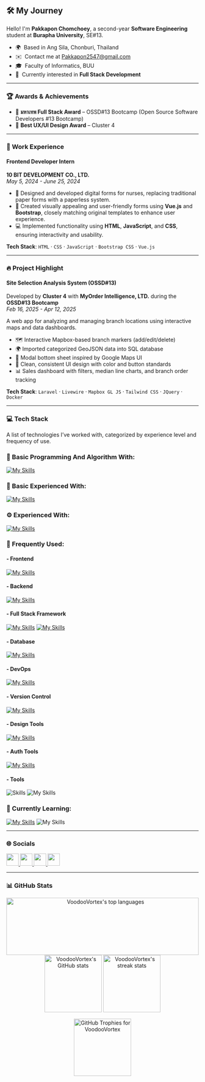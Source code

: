 ## 🛠️ My Journey

Hello! I'm **Pakkapon Chomchoey**, a second-year **Software Engineering** student at **Burapha University**, SE#13.  
* 🌍  Based in Ang Sila, Chonburi, Thailand  
* ✉️  Contact me at [Pakkapon2547@gmail.com](mailto:Pakkapon2547@gmail.com)  
* 🎓  Faculty of Informatics, BUU  
* 🧠  Currently interested in **Full Stack Development** 

---

### 🏆 Awards & Achievements
- 🥇 **มหาเทพ Full Stack Award** – OSSD#13 Bootcamp (Open Source Software Developers #13 Bootcamp)
- 🎨 **Best UX/UI Design Award** – Cluster 4
---

### 💼 Work Experience

#### Frontend Developer Intern  
**10 BIT DEVELOPMENT CO., LTD.**  
*May 5, 2024 - June 25, 2024*  

- 📝 Designed and developed digital forms for nurses, replacing traditional paper forms with a paperless system.  
- 🎨 Created visually appealing and user-friendly forms using **Vue.js** and **Bootstrap**, closely matching original templates to enhance user experience.  
- 💻 Implemented functionality using **HTML**, **JavaScript**, and **CSS**, ensuring interactivity and usability.
  
**Tech Stack**: `HTML` · `CSS` · `JavaScript` · `Bootstrap CSS` · `Vue.js`

---

### 🔥 Project Highlight

#### Site Selection Analysis System (OSSD#13)
Developed by **Cluster 4** with **MyOrder Intelligence, LTD.** during the **OSSD#13 Bootcamp**  
*Feb 16, 2025 - Apr 12, 2025* 

A web app for analyzing and managing branch locations using interactive maps and data dashboards.

- 🗺️ Interactive Mapbox-based branch markers (add/edit/delete)
- 🌍 Imported categorized GeoJSON data into SQL database
- 📍 Modal bottom sheet inspired by Google Maps UI
- 🎨 Clean, consistent UI design with color and button standards
- 📊 Sales dashboard with filters, median line charts, and branch order tracking

**Tech Stack**: `Laravel` · `Livewire` · `Mapbox GL JS` · `Tailwind CSS` · `JQuery` · `Docker` 

---

### 💻 Tech Stack
A list of technologies I’ve worked with, categorized by experience level and frequency of use.

### 🌱 Basic Programming And Algorithm With:
[![My Skills](https://skillicons.dev/icons?i=java)](https://skillicons.dev)

### 👀 Basic Experienced With:
[![My Skills](https://skillicons.dev/icons?i=cs,solidity,ts)](https://skillicons.dev)

### ⚙️ Experienced With:
[![My Skills](https://skillicons.dev/icons?i=vite,react,vue)](https://skillicons.dev)

### 🔧 Frequently Used:
#### - Frontend
[![My Skills](https://skillicons.dev/icons?i=js,jquery,html,css,bootstrap,tailwind)](https://skillicons.dev)
#### - Backend
[![My Skills](https://skillicons.dev/icons?i=php)](https://skillicons.dev)
#### - Full Stack Framework
[![My Skills](https://skillicons.dev/icons?i=laravel)](https://skillicons.dev)
[![My Skills](https://go-skill-icons.vercel.app/api/icons?i=livewire)](https://laravel-livewire.com)
#### - Database
[![My Skills](https://skillicons.dev/icons?i=mysql)](https://skillicons.dev)
#### - DevOps
[![My Skills](https://skillicons.dev/icons?i=docker)](https://skillicons.dev)
#### - Version Control
[![My Skills](https://skillicons.dev/icons?i=git)](https://skillicons.dev)
#### - Design Tools
[![My Skills](https://skillicons.dev/icons?i=figma)](https://skillicons.dev)
#### - Auth Tools
[![My Skills](https://go-skill-icons.vercel.app/api/icons?i=socialite)](https://laravel.com/docs/socialite)
#### - Tools
![Skills](https://skills-icons.vercel.app/api/icons?i=homebrew)
![My Skills](https://go-skill-icons.vercel.app/api/icons?i=insomnia,postman,gitkraken,wireshark,miro)

### 📖 Currently Learning:
[![My Skills](https://skillicons.dev/icons?i=mongodb,express,react,nodejs,rust,nextjs)](https://skillicons.dev)
![My Skills](https://go-skill-icons.vercel.app/api/icons?i=zustand,daisyui,jwt,mongoose)

---

### 🌐 Socials

<p align="left"> <a href="https://discord.com/users/pk9113" target="_blank" rel="noreferrer"> <picture> <source media="(prefers-color-scheme: dark)" srcset="https://raw.githubusercontent.com/danielcranney/readme-generator/main/public/icons/socials/discord-dark.svg" /> <source media="(prefers-color-scheme: light)" srcset="https://raw.githubusercontent.com/danielcranney/readme-generator/main/public/icons/socials/discord.svg" /> <img src="https://raw.githubusercontent.com/danielcranney/readme-generator/main/public/icons/socials/discord.svg" width="32" height="32" /> </picture> </a> <a href="https://www.facebook.com/pakkapon.forb" target="_blank" rel="noreferrer"> <picture> <source media="(prefers-color-scheme: dark)" srcset="https://raw.githubusercontent.com/danielcranney/readme-generator/main/public/icons/socials/facebook-dark.svg" /> <source media="(prefers-color-scheme: light)" srcset="https://raw.githubusercontent.com/danielcranney/readme-generator/main/public/icons/socials/facebook.svg" /> <img src="https://raw.githubusercontent.com/danielcranney/readme-generator/main/public/icons/socials/facebook.svg" width="32" height="32" /> </picture> </a> <a href="http://www.instagram.com/pk_tonnam" target="_blank" rel="noreferrer"> <picture> <source media="(prefers-color-scheme: dark)" srcset="https://raw.githubusercontent.com/danielcranney/readme-generator/main/public/icons/socials/instagram-dark.svg" /> <source media="(prefers-color-scheme: light)" srcset="https://raw.githubusercontent.com/danielcranney/readme-generator/main/public/icons/socials/instagram.svg" /> <img src="https://raw.githubusercontent.com/danielcranney/readme-generator/main/public/icons/socials/instagram.svg" width="32" height="32" /> </picture> </a>
  <a href="https://www.linkedin.com/in/pakkapon-chomchoey-60377b332" target="_blank" rel="noreferrer"> <picture> <source media="(prefers-color-scheme: dark)" srcset="https://raw.githubusercontent.com/danielcranney/readme-generator/main/public/icons/socials/linkedin-dark.svg" /> <source media="(prefers-color-scheme: light)" srcset="https://raw.githubusercontent.com/danielcranney/readme-generator/main/public/icons/socials/linkedin.svg" /> <img src="https://raw.githubusercontent.com/danielcranney/readme-generator/main/public/icons/socials/linkedin.svg" width="32" height="32" /> </picture> </a>
</p>

---

### 📊 GitHub Stats

<div align="center">
  <img height="150px" width="100%" src="https://github-readme-stats.vercel.app/api/top-langs/?username=VoodooVortex&show_icons=true&locale=en&layout=compact&count_private=true" alt="VoodooVortex's top languages" />
  <img height="150px" src="https://github-readme-stats.vercel.app/api?username=VoodooVortex&show_icons=true&theme=transparent" alt="VoodooVortex's GitHub stats" />
  <img height="150px" src="https://github-readme-streak-stats.herokuapp.com/?user=VoodooVortex" alt="VoodooVortex's streak stats" />
</div>

<p align="center">
  <a href="https://github.com/ryo-ma/github-profile-trophy">
    <img height="150px" src="https://github-profile-trophy.vercel.app/?username=VoodooVortex" alt="GitHub Trophies for VoodooVortex" />
  </a>
</p>
